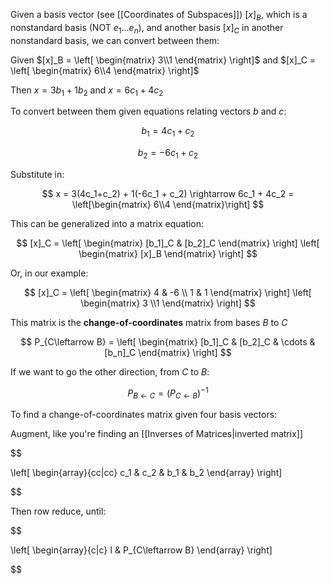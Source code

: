 Given a basis vector (see [[Coordinates of Subspaces]]) $[x]_B$, which is a nonstandard basis (NOT $e_1 ... e_n$), and another basis $[x]_C$ in another nonstandard basis, we can convert between them:

Given $[x]_B =   \left[ \begin{matrix} 3\\1 \end{matrix} \right]$ and $[x]_C =   \left[ \begin{matrix} 6\\4 \end{matrix} \right]$

Then $x = 3b_1 + 1b_2$ and $x = 6c_1 + 4c_2$

To convert between them given equations relating vectors $b$ and $c$:

$$
b_1 = 4c_1 + c_2
$$

$$
b_2 = -6c_1+ c_2
$$

Substitute in:

$$
x = 3(4c_1+c_2) + 1(-6c_1 + c_2) \rightarrow  6c_1 + 4c_2 = \left[\begin{matrix}
6\\4
\end{matrix}\right]
$$

This can be generalized into a matrix equation:

$$
[x]_C = 
\left[
\begin{matrix}
[b_1]_C & [b_2]_C 
\end{matrix}
\right]
\left[
\begin{matrix}
[x]_B
\end{matrix}
\right]
$$

Or, in our example:

$$
[x]_C = 
\left[
\begin{matrix}
4 & -6 \\ 1 & 1
\end{matrix}
\right]
\left[
\begin{matrix}
3 \\1 
\end{matrix}
\right]
$$

This matrix is the **change-of-coordinates** matrix from  bases $B$ to $C$ 

$$
P_{C\leftarrow B} = 
\left[
\begin{matrix}
[b_1]_C & 
[b_2]_C 
& \cdots & 
[b_n]_C 
\end{matrix}
\right]
$$

If we want to go the other direction, from $C$ to $B$:

$$
P_{B \leftarrow C} = (P_{C\leftarrow B})^{-1}
$$

To find a change-of-coordinates matrix given four basis vectors:

Augment, like you're finding an [[Inverses of Matrices|inverted matrix]]

$$

\left[
\begin{array}{cc|cc}
c_1 & c_2 & b_1 & b_2
\end{array}
\right]

$$

Then row reduce, until:

$$

\left[
\begin{array}{c|c}
I & P_{C\leftarrow B}
\end{array}
\right]

$$